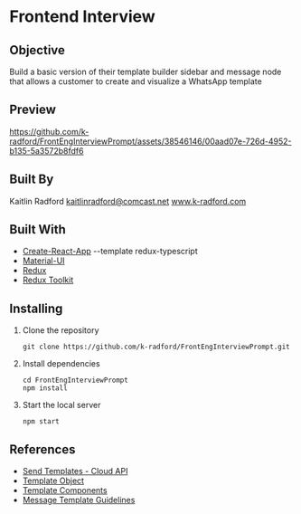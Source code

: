 # Frontend Interview

## Objective

Build a basic version of their template builder sidebar and message node that allows a customer to create and visualize a WhatsApp template

## Preview

https://github.com/k-radford/FrontEngInterviewPrompt/assets/38546146/00aad07e-726d-4952-b135-5a3572b8fdf6

## Built By

Kaitlin Radford
kaitlinradford@comcast.net
www.k-radford.com

## Built With

* [Create-React-App](https://github.com/facebook/create-react-app) --template redux-typescript
* [Material-UI](https://github.com/mui-org/material-ui)
* [Redux](https://redux.js.org/)
* [Redux Toolkit](https://redux-toolkit.js.org/)

## Installing

1. Clone the repository

   ```
   git clone https://github.com/k-radford/FrontEngInterviewPrompt.git
   ```
2. Install dependencies

   ```
   cd FrontEngInterviewPrompt
   npm install
   ```
3. Start the local server

   ```
   npm start
   ```

## References

* [Send Templates - Cloud API](https://developers.facebook.com/docs/whatsapp/cloud-api/guides/send-message-templates#interactive)
* [Template Object](https://developers.facebook.com/docs/whatsapp/cloud-api/reference/messages#template-object)
* [Template Components](https://developers.facebook.com/docs/whatsapp/business-management-api/message-templates/components)
* [Message Template Guidelines](https://developers.facebook.com/docs/whatsapp/message-templates/guidelines)
